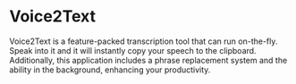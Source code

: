# Voice2Text
Voice2Text is a feature-packed transcription tool that can run on-the-fly. Speak into it and it will instantly copy your speech to the clipboard. Additionally, this application includes a phrase replacement system and the ability in the background, enhancing your productivity. 

